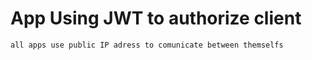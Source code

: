 # App Using JWT to authorize client
    all apps use public IP adress to comunicate between themselfs
